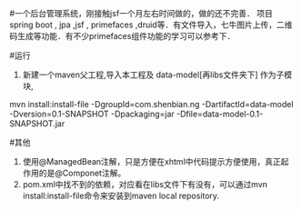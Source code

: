 #一个后台管理系统，刚接触jsf一个月左右时间做的，做的还不完善．
项目spring boot ,  jpa ,jsf , primefaces ,druid等．有文件导入，七牛图片上传，二维码生成等功能．有不少primefaces组件功能的学习可以参考下．

#运行
1.  新建一个maven父工程,导入本工程及 data-model[再libs文件夹下] 作为子模块,

>
  mvn install:install-file
  -DgroupId=com.shenbian.ng
  -DartifactId=data-model
  -Dversion=0.1-SNAPSHOT
  -Dpackaging=jar
  -Dfile=data-model-0.1-SNAPSHOT.jar


#其他
1.  使用@ManagedBean注解，只是方便在xhtml中代码提示方便使用，真正起作用的是@Componet注解。
2.  pom.xml中找不到的依赖，对应看在libs文件下有没有，可以通过mvn install:install-file命令来安装到maven local repository.
